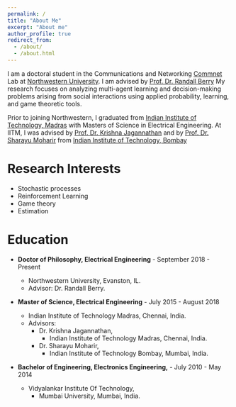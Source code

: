 ```yaml
---
permalink: /
title: "About Me"
excerpt: "About me"
author_profile: true
redirect_from: 
  - /about/
  - /about.html
---
```

I am a doctoral student in the Communications and Networking [Commnet](https://sites.northwestern.edu/commnet/) Lab at [Northwestern University](https://www.northwestern.edu/). I am advised by [Prof. Dr. Randall Berry](https://www.mccormick.northwestern.edu/research-faculty/directory/profiles/berry-randy.html) My research focuses on analyzing multi-agent learning and decision-making problems arising from social interactions using applied probability, learning, and game theoretic tools.

Prior to joining Northwestern, I graduated from [Indian Institute of Technology, Madras](https://www.iitm.ac.in/) with Masters of Science in Electrical Engineering. At IITM, I was advised by [Prof. Dr. Krishna Jagannathan](https://www.ee.iitm.ac.in/~krishnaj/) and by [Prof. Dr. Sharayu Moharir](https://www.ee.iitb.ac.in/web/people/sharayu-moharir/) from [Indian Institute of Technology, Bombay](https://www.iitb.ac.in/)




Research Interests
======
* Stochastic processes
* Reinforcement Learning
* Game theory
* Estimation


Education
======
* **Doctor of Philosophy, Electrical Engineering** - September 2018 - Present
  - Northwestern University, Evanston, IL.
  - Advisor: Dr. Randall Berry.
    
* **Master of Science, Electrical Engineering** - July 2015 - August 2018
  - Indian Institute of Technology Madras, Chennai, India.
  - Advisors:
    - Dr. Krishna Jagannathan,
      - Indian Institute of Technology Madras, Chennai, India.
    - Dr. Sharayu Moharir,
      - Indian Institute of Technology Bombay, Mumbai, India.

* **Bachelor of Engineering, Electronics Engineering,** - July 2010 - May 2014
  - Vidyalankar Institute Of Technology,
    - Mumbai University, Mumbai, India.













